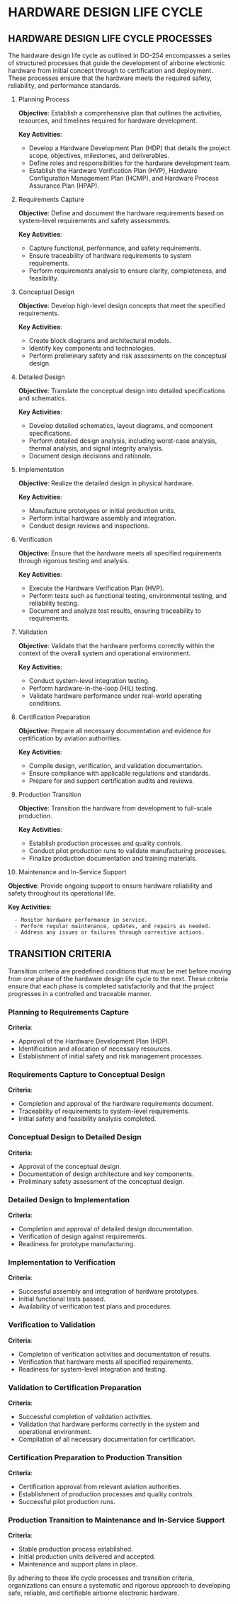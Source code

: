 # HARDWARE DESIGN LIFE CYCLE

## HARDWARE DESIGN LIFE CYCLE PROCESSES

The hardware design life cycle as outlined in DO-254 encompasses a series of structured processes that guide the development of airborne electronic hardware from initial concept through to certification and deployment. These processes ensure that the hardware meets the required safety, reliability, and performance standards.

1. Planning Process

   **Objective**: Establish a comprehensive plan that outlines the activities, resources, and timelines required for hardware development.

   **Key Activities**:

      - Develop a Hardware Development Plan (HDP) that details the project scope, objectives, milestones, and deliverables.
      - Define roles and responsibilities for the hardware development team.
      - Establish the Hardware Verification Plan (HVP), Hardware Configuration Management Plan (HCMP), and Hardware Process Assurance Plan (HPAP).

2. Requirements Capture

   **Objective**: Define and document the hardware requirements based on system-level requirements and safety assessments.

   **Key Activities**:

      - Capture functional, performance, and safety requirements.
      - Ensure traceability of hardware requirements to system requirements.
      - Perform requirements analysis to ensure clarity, completeness, and feasibility.

3. Conceptual Design

   **Objective**: Develop high-level design concepts that meet the specified requirements.

   **Key Activities**:

      - Create block diagrams and architectural models.
      - Identify key components and technologies.
      - Perform preliminary safety and risk assessments on the conceptual design.

4. Detailed Design

   **Objective**: Translate the conceptual design into detailed specifications and schematics.

   **Key Activities**:

      - Develop detailed schematics, layout diagrams, and component specifications.
      - Perform detailed design analysis, including worst-case analysis, thermal analysis, and signal integrity analysis.
      - Document design decisions and rationale.

5. Implementation

   **Objective**: Realize the detailed design in physical hardware.

   **Key Activities**:

      - Manufacture prototypes or initial production units.
      - Perform initial hardware assembly and integration.
      - Conduct design reviews and inspections.

6. Verification

   **Objective**: Ensure that the hardware meets all specified requirements through rigorous testing and analysis.

   **Key Activities**:

      - Execute the Hardware Verification Plan (HVP).
      - Perform tests such as functional testing, environmental testing, and reliability testing.
      - Document and analyze test results, ensuring traceability to requirements.

7. Validation

   **Objective**: Validate that the hardware performs correctly within the context of the overall system and operational environment.

   **Key Activities**:

      - Conduct system-level integration testing.
      - Perform hardware-in-the-loop (HIL) testing.
      - Validate hardware performance under real-world operating conditions.

8. Certification Preparation

   **Objective**: Prepare all necessary documentation and evidence for certification by aviation authorities.

   **Key Activities**:

      - Compile design, verification, and validation documentation.
      - Ensure compliance with applicable regulations and standards.
      - Prepare for and support certification audits and reviews.

9. Production Transition

   **Objective**: Transition the hardware from development to full-scale production.

   **Key Activities**:

      - Establish production processes and quality controls.
      - Conduct pilot production runs to validate manufacturing processes.
      - Finalize production documentation and training materials.

10. Maintenance and In-Service Support

   **Objective**: Provide ongoing support to ensure hardware reliability and safety throughout its operational life.

   **Key Activities**:

      - Monitor hardware performance in service.
      - Perform regular maintenance, updates, and repairs as needed.
      - Address any issues or failures through corrective actions.

## TRANSITION CRITERIA

Transition criteria are predefined conditions that must be met before moving from one phase of the hardware design life cycle to the next. These criteria ensure that each phase is completed satisfactorily and that the project progresses in a controlled and traceable manner.

### Planning to Requirements Capture

**Criteria**:

   - Approval of the Hardware Development Plan (HDP).
   - Identification and allocation of necessary resources.
   - Establishment of initial safety and risk management processes.

### Requirements Capture to Conceptual Design

**Criteria**:

   - Completion and approval of the hardware requirements document.
   - Traceability of requirements to system-level requirements.
   - Initial safety and feasibility analysis completed.

### Conceptual Design to Detailed Design

**Criteria**:

   - Approval of the conceptual design.
   - Documentation of design architecture and key components.
   - Preliminary safety assessment of the conceptual design.

### Detailed Design to Implementation

**Criteria**:

   - Completion and approval of detailed design documentation.
   - Verification of design against requirements.
   - Readiness for prototype manufacturing.

### Implementation to Verification

**Criteria**:

   - Successful assembly and integration of hardware prototypes.
   - Initial functional tests passed.
   - Availability of verification test plans and procedures.

### Verification to Validation

**Criteria**:

   - Completion of verification activities and documentation of results.
   - Verification that hardware meets all specified requirements.
   - Readiness for system-level integration and testing.

### Validation to Certification Preparation

**Criteria**:

   - Successful completion of validation activities.
   - Validation that hardware performs correctly in the system and operational environment.
   - Compilation of all necessary documentation for certification.

### Certification Preparation to Production Transition

**Criteria**:

   - Certification approval from relevant aviation authorities.
   - Establishment of production processes and quality controls.
   - Successful pilot production runs.

### Production Transition to Maintenance and In-Service Support

**Criteria**:

   - Stable production process established.
   - Initial production units delivered and accepted.
   - Maintenance and support plans in place.

By adhering to these life cycle processes and transition criteria, organizations can ensure a systematic and rigorous approach to developing safe, reliable, and certifiable airborne electronic hardware.
